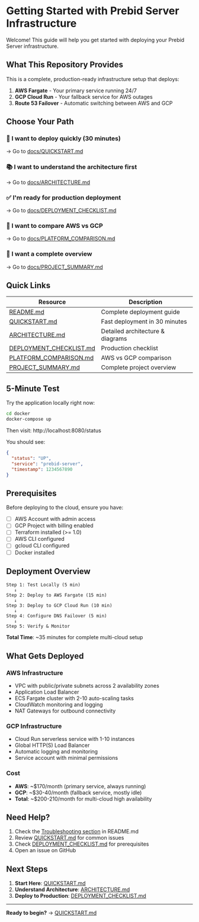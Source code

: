# Getting Started with Prebid Server Infrastructure

Welcome! This guide will help you get started with deploying your Prebid Server infrastructure.

## What This Repository Provides

This is a complete, production-ready infrastructure setup that deploys:

1. **AWS Fargate** - Your primary service running 24/7
2. **GCP Cloud Run** - Your fallback service for AWS outages
3. **Route 53 Failover** - Automatic switching between AWS and GCP

## Choose Your Path

### 🚀 I want to deploy quickly (30 minutes)
→ Go to [docs/QUICKSTART.md](docs/QUICKSTART.md)

### 📚 I want to understand the architecture first
→ Go to [docs/ARCHITECTURE.md](docs/ARCHITECTURE.md)

### ✅ I'm ready for production deployment
→ Go to [docs/DEPLOYMENT_CHECKLIST.md](docs/DEPLOYMENT_CHECKLIST.md)

### 🤔 I want to compare AWS vs GCP
→ Go to [docs/PLATFORM_COMPARISON.md](docs/PLATFORM_COMPARISON.md)

### 📖 I want a complete overview
→ Go to [docs/PROJECT_SUMMARY.md](docs/PROJECT_SUMMARY.md)

## Quick Links

| Resource | Description |
|----------|-------------|
| [README.md](README.md) | Complete deployment guide |
| [QUICKSTART.md](docs/QUICKSTART.md) | Fast deployment in 30 minutes |
| [ARCHITECTURE.md](docs/ARCHITECTURE.md) | Detailed architecture & diagrams |
| [DEPLOYMENT_CHECKLIST.md](docs/DEPLOYMENT_CHECKLIST.md) | Production checklist |
| [PLATFORM_COMPARISON.md](docs/PLATFORM_COMPARISON.md) | AWS vs GCP comparison |
| [PROJECT_SUMMARY.md](docs/PROJECT_SUMMARY.md) | Complete project overview |

## 5-Minute Test

Try the application locally right now:

```bash
cd docker
docker-compose up
```

Then visit: http://localhost:8080/status

You should see:
```json
{
  "status": "UP",
  "service": "prebid-server",
  "timestamp": 1234567890
}
```

## Prerequisites

Before deploying to the cloud, ensure you have:

- [ ] AWS Account with admin access
- [ ] GCP Project with billing enabled
- [ ] Terraform installed (>= 1.0)
- [ ] AWS CLI configured
- [ ] gcloud CLI configured
- [ ] Docker installed

## Deployment Overview

```
Step 1: Test Locally (5 min)
   ↓
Step 2: Deploy to AWS Fargate (15 min)
   ↓
Step 3: Deploy to GCP Cloud Run (10 min)
   ↓
Step 4: Configure DNS Failover (5 min)
   ↓
Step 5: Verify & Monitor
```

**Total Time**: ~35 minutes for complete multi-cloud setup

## What Gets Deployed

### AWS Infrastructure
- VPC with public/private subnets across 2 availability zones
- Application Load Balancer
- ECS Fargate cluster with 2-10 auto-scaling tasks
- CloudWatch monitoring and logging
- NAT Gateways for outbound connectivity

### GCP Infrastructure
- Cloud Run serverless service with 1-10 instances
- Global HTTP(S) Load Balancer
- Automatic logging and monitoring
- Service account with minimal permissions

### Cost
- **AWS**: ~$170/month (primary service, always running)
- **GCP**: ~$30-40/month (fallback service, mostly idle)
- **Total**: ~$200-210/month for multi-cloud high availability

## Need Help?

1. Check the [Troubleshooting section](README.md#troubleshooting) in README.md
2. Review [QUICKSTART.md](docs/QUICKSTART.md) for common issues
3. Check [DEPLOYMENT_CHECKLIST.md](docs/DEPLOYMENT_CHECKLIST.md) for prerequisites
4. Open an issue on GitHub

## Next Steps

1. **Start Here**: [QUICKSTART.md](docs/QUICKSTART.md)
2. **Understand Architecture**: [ARCHITECTURE.md](docs/ARCHITECTURE.md)
3. **Deploy to Production**: [DEPLOYMENT_CHECKLIST.md](docs/DEPLOYMENT_CHECKLIST.md)

---

**Ready to begin?** → [QUICKSTART.md](docs/QUICKSTART.md)
